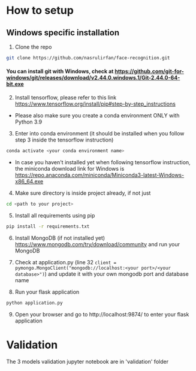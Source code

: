 # How to setup
## Windows specific installation
1. Clone the repo

```bash
git clone https://github.com/nasrulirfan/face-recognition.git
```
#### You can install git with Windows, check at https://github.com/git-for-windows/git/releases/download/v2.44.0.windows.1/Git-2.44.0-64-bit.exe

2. Install tensorflow, please refer to this link https://www.tensorflow.org/install/pip#step-by-step_instructions
- Please also make sure you create a conda environment ONLY with Python 3.9

3. Enter into conda environment (it should be installed when you follow step 3 inside the tensorflow instruction)
```bash
conda activate <your conda environment name>
```
- In case you haven't installed yet when following tensorflow instruction, the miniconda download link for Windows is https://repo.anaconda.com/miniconda/Miniconda3-latest-Windows-x86_64.exe

4. Make sure directory is inside project already, if not just 
```bash
cd <path to your project>
```

5. Install all requirements using pip
```bash
pip install -r requirements.txt
```

6. Install MongoDB (if not installed yet) https://www.mongodb.com/try/download/community and run your MongoDB

7. Check at application.py (line 32 `client = pymongo.MongoClient("mongodb://localhost:<your port>/<your database>")`) and update it with your own mongodb port and database name

8. Run your flask application
```bash
python application.py
```
9. Open your browser and go to http://localhost:9874/ to enter your flask application

# Validation
The 3 models validation jupyter notebook are in 'validation' folder 




